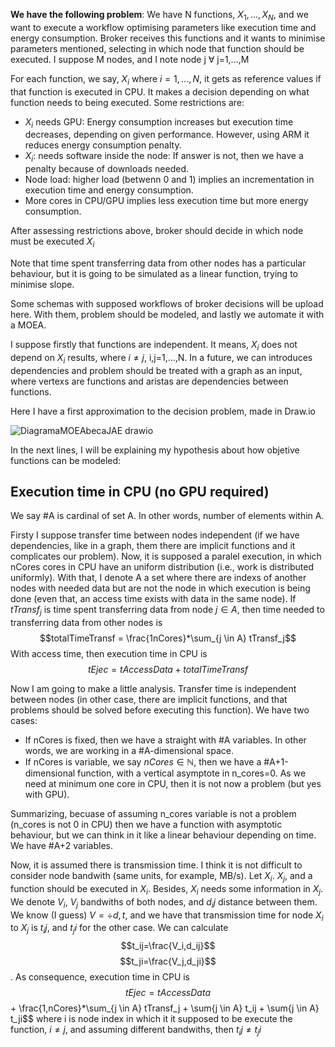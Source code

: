 **We have the following problem**: We have N functions, $X_1,...,X_N$, and we want to execute a workflow optimising parameters like execution time and energy consumption. Broker receives this functions and it wants to minimise parameters mentioned, selecting in which node that function should be executed. I suppose M nodes, and I note node j $\forall$ j=1,...,M

For each function, we say, $X_i$ where $i=1,...,N$, it gets as reference values if that function is executed in CPU. It makes a decision depending on what function needs to being executed. Some restrictions are:
- $X_i$ needs GPU: Energy consumption increases but execution time decreases, depending on given performance. However, using ARM it reduces energy consumption penalty.
- $X_i$: needs software inside the node: If answer is not, then we have a penalty because of downloads needed.
- Node load: higher load (betwenn 0 and 1) implies an incrementation in execution time and energy consumption.
- More cores in CPU/GPU implies less execution time but more energy consumption.

After assessing restrictions above, broker should decide in which node must be executed $X_i$

Note that time spent transferring data from other nodes has a particular behaviour, but it is going to be simulated as a linear function, trying to minimise slope.

Some schemas with supposed workflows of broker decisions will be upload here. With them, problem should be modeled, and lastly we automate it with a MOEA.

I suppose firstly that functions are independent. It means, $X_i$ does not depend on $X_i$ results, where $i \neq j$, i,j=1,...,N. In a future, we can introduces dependencies and problem should be treated with a graph as an input, where vertexs are functions and aristas are dependencies between functions.

Here I have a first approximation to the decision problem, made in Draw.io

![DiagramaMOEAbecaJAE drawio](https://github.com/AlvaroRodriguezGallardo/src-brokering/assets/80212790/1efc70fd-3dce-447d-8423-5287a2288714)

In the next lines, I will be explaining my hypothesis about how objetive functions can be modeled:

## Execution time in CPU (no GPU required)

We say #A is cardinal of set A. In other words, number of elements within A.

Firsty I suppose transfer time between nodes independent (if we have dependencies, like in a graph, them there are implicit functions and it complicates our problem). Now, it is supposed a paralel execution, in which nCores cores in CPU have an uniform distribution (i.e., work is distributed uniformly). With that, I denote A a set where there are indexs of another nodes with needed data but are not the node in which execution is being done (even that, an access time exists with data in the same node). If $tTransf_j$ is time spent transferring data from node $j \in A$, then time needed to transferring data from other nodes is $$totalTimeTransf = \frac{1nCores}*\sum_{j \in A} tTransf_j$$ With access time, then execution time in CPU is $$tEjec = tAccessData + totalTimeTransf$$

Now I am going to make a little analysis. Transfer time is independent between nodes (in other case, there are implicit functions, and that problems should be solved before executing this function). We have two cases:

 - If nCores is fixed, then we have a straight with #A variables. In other words, we are working in a #A-dimensional space.
 - If nCores is variable, we say $nCores \in \mathbb{N}$, then we have a #A+1-dimensional function, with a vertical asymptote in n_cores=0. As we need at minimum one core in CPU, then it is not now a problem (but yes with GPU).

Summarizing, becuase of assuming n_cores variable is not a problem (n_cores is not 0 in CPU) then we have a function with asymptotic behaviour, but we can think in it like a linear behaviour depending on time. We have #A+2 variables.

Now, it is assumed there is transmission time. I think it is not difficult to consider node bandwith (same units, for example, MB/s). Let $X_i$. $X_j$, and a function should be executed in $X_i$. Besides, $X_i$ needs some information in $X_j$. We denote $V_i$, $V_j$ bandwiths of both nodes, and $d_ij$ distance between them. We know (I guess) $V = \div{d,t}$, and we have that transmission time for node $X_i$ to $X_j$ is $t_ij$, and $t_ji$ for the other case. We can calculate $$t_ij=\frac{V_i,d_ij}$$ $$t_ji=\frac{V_j,d_ji}$$. As consequence, execution time in CPU is $$tEjec = tAccessData$$ + \frac{1,nCores}*\sum_{j \in A} tTransf_j + \sum{j \in A} t_ij + \sum{j \in A} t_ji$$ where i is node index in which it it supposed to be execute the function, $i \neq j$, and assuming different bandwiths, then $t_ij \neq t_ji$
